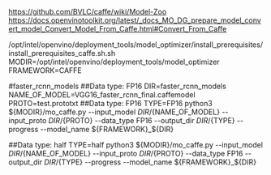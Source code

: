 https://github.com/BVLC/caffe/wiki/Model-Zoo
https://docs.openvinotoolkit.org/latest/_docs_MO_DG_prepare_model_convert_model_Convert_Model_From_Caffe.html#Convert_From_Caffe

/opt/intel/openvino/deployment_tools/model_optimizer/install_prerequisites/install_prerequisites_caffe.sh.sh
MODIR=/opt/intel/openvino/deployment_tools/model_optimizer
FRAMEWORK=CAFFE

#faster_rcnn_models
##Data type: FP16
DIR=faster_rcnn_models
NAME_OF_MODEL=VGG16_faster_rcnn_final.caffemodel
PROTO=test.prototxt
##Data type: FP16
TYPE=FP16
python3 ${MODIR}/mo_caffe.py --input_model ${DIR}/${NAME_OF_MODEL} --input_proto ${DIR}/${PROTO} --data_type FP16 --output_dir ${DIR}/${TYPE} --progress --model_name ${FRAMEWORK}_${DIR}

##Data type: half
TYPE=half
python3 ${MODIR}/mo_caffe.py --input_model ${DIR}/${NAME_OF_MODEL} --input_proto ${DIR}/${PROTO} --data_type FP16 --output_dir ${DIR}/${TYPE} --progress --model_name ${FRAMEWORK}_${DIR}
